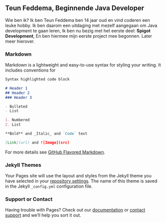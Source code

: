 ## Teun Feddema, Beginnende Java Developer

Wie ben ik?
Ik ben Teun Feddema ben 14 jaar oud en vind coderen een leuke hobby. Ik ben daarom een uitdaging met mezelf aangegaan om Java development te gaan leren, Ik ben nu bezig met het eerste deel: **Spigot Development**, En ben hiermee mijn eerste project mee begonnen. Later meer hierover.

### Markdown

Markdown is a lightweight and easy-to-use syntax for styling your writing. It includes conventions for

```markdown
Syntax highlighted code block

# Header 1
## Header 2
### Header 3

- Bulleted
- List

1. Numbered
2. List

**Bold** and _Italic_ and `Code` text

[Link](url) and ![Image](src)
```

For more details see [GitHub Flavored Markdown](https://guides.github.com/features/mastering-markdown/).

### Jekyll Themes

Your Pages site will use the layout and styles from the Jekyll theme you have selected in your [repository settings](https://github.com/TDeveloping/TDeveloper/settings). The name of this theme is saved in the Jekyll `_config.yml` configuration file.

### Support or Contact

Having trouble with Pages? Check out our [documentation](https://help.github.com/categories/github-pages-basics/) or [contact support](https://github.com/contact) and we’ll help you sort it out.
